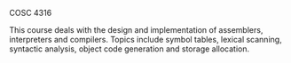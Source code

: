 COSC 4316

This course deals with the design and implementation of assemblers, interpreters and compilers.
Topics include symbol tables, lexical scanning, syntactic analysis, object code generation and storage allocation.
